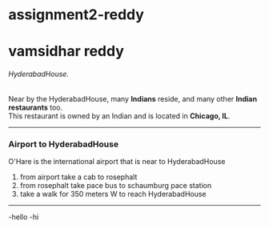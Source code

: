 # assignment2-reddy
# vamsidhar reddy
###### HyderabadHouse. 
Near by the HyderabadHouse, many **Indians** reside, and many other **Indian restaurants** too.</br> 
This restaurant is owned by an Indian and is located in **Chicago, IL**.

*** 

### Airport to HyderabadHouse
O'Hare is the international airport that is near to HyderabadHouse
1. from airport take a cab to rosephalt
2. from rosephalt take pace bus to schaumburg pace station 
3. take a walk for 350 meters W to reach HyderabadHouse

***

-hello
-hi

